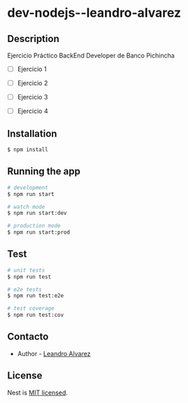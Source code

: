 # dev-nodejs--leandro-alvarez

## Description

Ejercicio Práctico BackEnd Developer de Banco Pichincha

 - [ ] Ejercicio 1
 - [ ] Ejercicio 2
 - [ ] Ejercicio 3
 - [ ] Ejercicio 4


## Installation

```bash
$ npm install
```

## Running the app

```bash
# development
$ npm run start

# watch mode
$ npm run start:dev

# production mode
$ npm run start:prod
```

## Test

```bash
# unit tests
$ npm run test

# e2e tests
$ npm run test:e2e

# test coverage
$ npm run test:cov
```

## Contacto

- Author - [Leandro Alvarez](https://www.linkedin.com/in/leandroalvarezs/)

## License

Nest is [MIT licensed](LICENSE).
